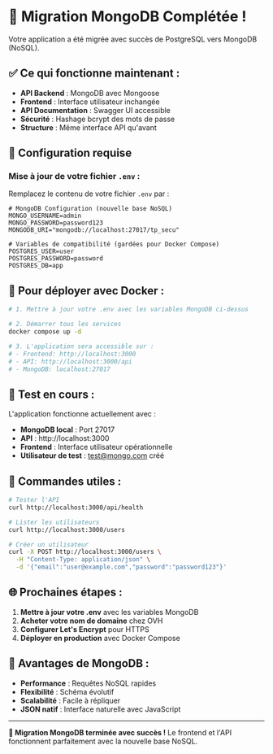 # 🚀 Migration MongoDB Complétée !

Votre application a été migrée avec succès de PostgreSQL vers MongoDB (NoSQL).

## ✅ Ce qui fonctionne maintenant :

- **API Backend** : MongoDB avec Mongoose
- **Frontend** : Interface utilisateur inchangée
- **API Documentation** : Swagger UI accessible
- **Sécurité** : Hashage bcrypt des mots de passe
- **Structure** : Même interface API qu'avant

## 📝 Configuration requise

### Mise à jour de votre fichier `.env` :

Remplacez le contenu de votre fichier `.env` par :

```env
# MongoDB Configuration (nouvelle base NoSQL)
MONGO_USERNAME=admin
MONGO_PASSWORD=password123
MONGODB_URI="mongodb://localhost:27017/tp_secu"

# Variables de compatibilité (gardées pour Docker Compose)
POSTGRES_USER=user
POSTGRES_PASSWORD=password
POSTGRES_DB=app
```

## 🐳 Pour déployer avec Docker :

```bash
# 1. Mettre à jour votre .env avec les variables MongoDB ci-dessus

# 2. Démarrer tous les services
docker compose up -d

# 3. L'application sera accessible sur :
# - Frontend: http://localhost:3000
# - API: http://localhost:3000/api
# - MongoDB: localhost:27017
```

## 🧪 Test en cours :

L'application fonctionne actuellement avec :
- **MongoDB local** : Port 27017
- **API** : http://localhost:3000
- **Frontend** : Interface utilisateur opérationnelle
- **Utilisateur de test** : test@mongo.com créé

## 🔧 Commandes utiles :

```bash
# Tester l'API
curl http://localhost:3000/api/health

# Lister les utilisateurs
curl http://localhost:3000/users

# Créer un utilisateur
curl -X POST http://localhost:3000/users \
  -H "Content-Type: application/json" \
  -d '{"email":"user@example.com","password":"password123"}'
```

## 🌐 Prochaines étapes :

1. **Mettre à jour votre .env** avec les variables MongoDB
2. **Acheter votre nom de domaine** chez OVH
3. **Configurer Let's Encrypt** pour HTTPS
4. **Déployer en production** avec Docker Compose

## 🎯 Avantages de MongoDB :

- **Performance** : Requêtes NoSQL rapides
- **Flexibilité** : Schéma évolutif
- **Scalabilité** : Facile à répliquer
- **JSON natif** : Interface naturelle avec JavaScript

---

**🎉 Migration MongoDB terminée avec succès !**
Le frontend et l'API fonctionnent parfaitement avec la nouvelle base NoSQL. 